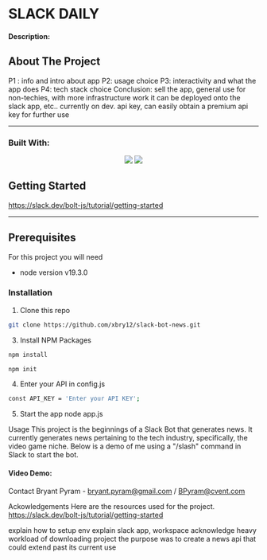 # SLACK DAILY 

#### Description:

## About The Project

P1 : info and intro about app
P2: usage choice
P3: interactivity and what the app does 
P4: tech stack choice 
Conclusion: sell the app, general use for non-techies, with more infrastructure work it can be deployed onto the slack app, etc..
currently on dev. api key, can easily obtain a premium api key for further use

<hr>

### Built With:
<p align="center">
    <img src="https://img.shields.io/badge/Javascript-yellow" />
     <img src="https://img.shields.io/badge/-node.js-green" />

</p>
<!-- GETTING STARTED -->

## Getting Started

https://slack.dev/bolt-js/tutorial/getting-started

<hr>

## Prerequisites 
For this project you will need 

* node version v19.3.0

### Installation
1. Clone this repo
``` sh
git clone https://github.com/xbry12/slack-bot-news.git
```
3. Install NPM Packages 
``` sh 
npm install 
```
``` sh
npm init 
 ```

4. Enter your API in config.js
``` sh
const API_KEY = 'Enter your API KEY';
```

5. Start the app 
node app.js


Usage 
This project is the beginnings of a Slack Bot that generates news. It currently generates news pertaining to the tech industry, specifically, the video game niche. 
Below is a demo of me using a "/slash" command in Slack to start the bot. 

#### Video Demo:  <URL HERE>


Contact
Bryant Pyram - bryant.pyram@gmail.com / BPyram@cvent.com

Ackowledgements 
Here are the resources used for the project. 
https://slack.dev/bolt-js/tutorial/getting-started


<!--  -->

explain how to setup env
explain slack app, workspace 
acknowledge heavy workload of downloading project
the purpose was to create a news api that could extend past its current use
